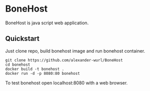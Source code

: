 # BoneHost

BoneHost is java script web application.

## Quickstart

Just clone repo, build bonehost image and run bonehost container.

```
git clone https://github.com/alexander-wurl/BoneHost
cd bonehost
docker build -t bonehost .
docker run -d -p 8080:80 bonehost
```

To test bonehost open localhost:8080 with a web browser.
